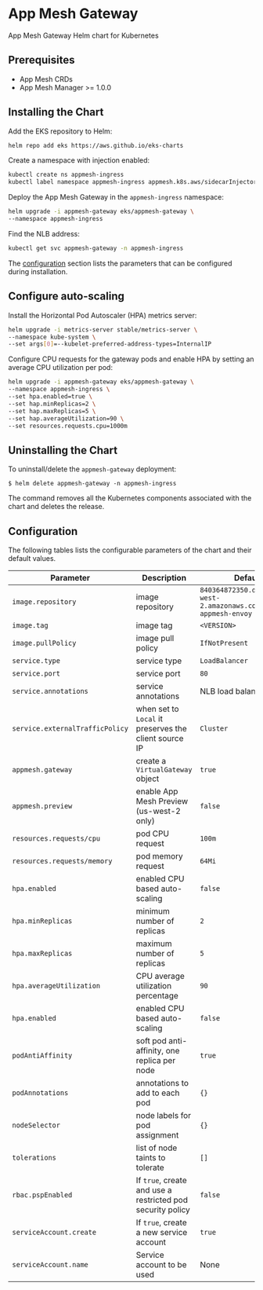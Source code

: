 # App Mesh Gateway

App Mesh Gateway Helm chart for Kubernetes

## Prerequisites

* App Mesh CRDs
* App Mesh Manager >= 1.0.0

## Installing the Chart

Add the EKS repository to Helm:

```sh
helm repo add eks https://aws.github.io/eks-charts
```

Create a namespace with injection enabled:

```sh
kubectl create ns appmesh-ingress
kubectl label namespace appmesh-ingress appmesh.k8s.aws/sidecarInjectorWebhook=enabled
```

Deploy the App Mesh Gateway in the `appmesh-ingress` namespace:

```sh
helm upgrade -i appmesh-gateway eks/appmesh-gateway \
--namespace appmesh-ingress
```

Find the NLB address:

```sh
kubectl get svc appmesh-gateway -n appmesh-ingress
```

The [configuration](#configuration) section lists the parameters that can be configured during installation.

## Configure auto-scaling

Install the Horizontal Pod Autoscaler (HPA) metrics server:

```sh
helm upgrade -i metrics-server stable/metrics-server \
--namespace kube-system \
--set args[0]=--kubelet-preferred-address-types=InternalIP
```

Configure CPU requests for the gateway pods and enable HPA by setting an average CPU utilization per pod:

```sh
helm upgrade -i appmesh-gateway eks/appmesh-gateway \
--namespace appmesh-ingress \
--set hpa.enabled=true \
--set hap.minReplicas=2 \
--set hap.maxReplicas=5 \
--set hap.averageUtilization=90 \
--set resources.requests.cpu=1000m
```

## Uninstalling the Chart

To uninstall/delete the `appmesh-gateway` deployment:

```console
$ helm delete appmesh-gateway -n appmesh-ingress
```

The command removes all the Kubernetes components associated with the chart and deletes the release.

## Configuration

The following tables lists the configurable parameters of the chart and their default values.

Parameter | Description | Default
--- | --- | ---
`image.repository` | image repository | `840364872350.dkr.ecr.us-west-2.amazonaws.com/aws-appmesh-envoy`
`image.tag` | image tag | `<VERSION>`
`image.pullPolicy` | image pull policy | `IfNotPresent`
`service.type` | service type  | `LoadBalancer`
`service.port` | service port  | `80`
`service.annotations` | service annotations | NLB load balancer type
`service.externalTrafficPolicy` | when set to `Local` it preserves the client source IP  | `Cluster`
`appmesh.gateway` | create a `VirtualGateway` object  | `true`
`appmesh.preview` | enable App Mesh Preview (us-west-2 only)  | `false`
`resources.requests/cpu` | pod CPU request | `100m`
`resources.requests/memory` | pod memory request | `64Mi`
`hpa.enabled` | enabled CPU based auto-scaling | `false`
`hpa.minReplicas` | minimum number of replicas | `2`
`hpa.maxReplicas` | maximum number of replicas | `5`
`hpa.averageUtilization` | CPU average utilization percentage | `90`
`hpa.enabled` | enabled CPU based auto-scaling | `false`
`podAntiAffinity` | soft pod anti-affinity, one replica per node | `true`
`podAnnotations` | annotations to add to each pod | `{}`
`nodeSelector` | node labels for pod assignment | `{}`
`tolerations` | list of node taints to tolerate | `[]`
`rbac.pspEnabled` | If `true`, create and use a restricted pod security policy | `false`
`serviceAccount.create` | If `true`, create a new service account | `true`
`serviceAccount.name` | Service account to be used | None
